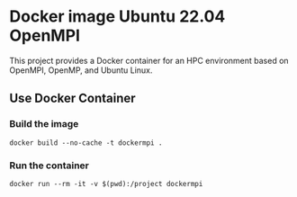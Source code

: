 # Docker image Ubuntu 22.04 OpenMPI 

This project provides a Docker container for an HPC environment based on OpenMPI, OpenMP, and Ubuntu Linux.

## Use Docker Container

### Build the image

`docker build --no-cache -t dockermpi .`

### Run the container
`docker run --rm -it -v $(pwd):/project dockermpi `

